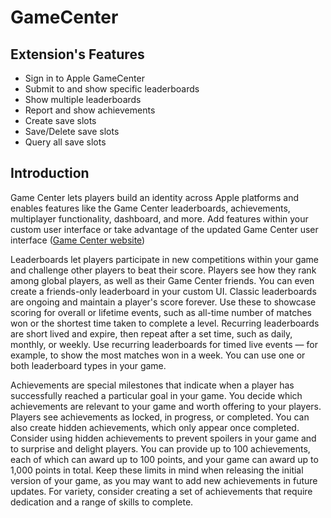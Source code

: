 # GameCenter

## Extension's Features

* Sign in to Apple GameCenter
* Submit to and show specific leaderboards
* Show multiple leaderboards
* Report and show achievements
* Create save slots
* Save/Delete save slots
* Query all save slots

## Introduction

Game Center lets players build an identity across Apple platforms and enables features like the Game Center leaderboards, achievements, multiplayer functionality, dashboard, and more. Add features within your custom user interface or take advantage of the updated Game Center user interface ([Game Center website](https://developer.apple.com/game-center/))

Leaderboards let players participate in new competitions within your game and challenge other players to beat their score. Players see how they rank among global players, as well as their Game Center friends. You can even create a friends-only leaderboard in your custom UI. Classic leaderboards are ongoing and maintain a player's score forever. Use these to showcase scoring for overall or lifetime events, such as all-time number of matches won or the shortest time taken to complete a level. Recurring leaderboards are short lived and expire, then repeat after a set time, such as daily, monthly, or weekly. Use recurring leaderboards for timed live events — for example, to show the most matches won in a week. You can use one or both leaderboard types in your game.

Achievements are special milestones that indicate when a player has successfully reached a particular goal in your game. You decide which achievements are relevant to your game and worth offering to your players. Players see achievements as locked, in progress, or completed. You can also create hidden achievements, which only appear once completed. Consider using hidden achievements to prevent spoilers in your game and to surprise and delight players. You can provide up to 100 achievements, each of which can award up to 100 points, and your game can award up to 1,000 points in total. Keep these limits in mind when releasing the initial version of your game, as you may want to add new achievements in future updates. For variety, consider creating a set of achievements that require dedication and a range of skills to complete.
